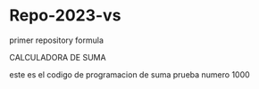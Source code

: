 # Repo-2023-vs
primer repository
formula

CALCULADORA DE SUMA


este es el codigo de programacion de suma
prueba numero 1000